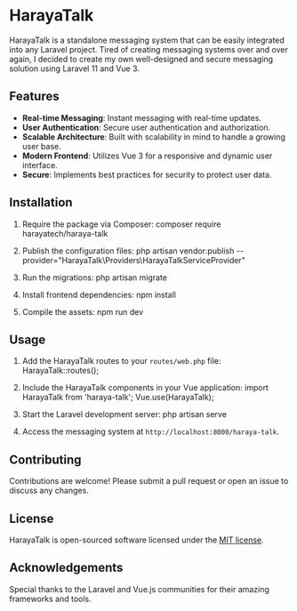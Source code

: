 # HarayaTalk

HarayaTalk is a standalone messaging system that can be easily integrated into any Laravel project. Tired of creating messaging systems over and over again, I decided to create my own well-designed and secure messaging solution using Laravel 11 and Vue 3.

## Features

- **Real-time Messaging**: Instant messaging with real-time updates.
- **User Authentication**: Secure user authentication and authorization.
- **Scalable Architecture**: Built with scalability in mind to handle a growing user base.
- **Modern Frontend**: Utilizes Vue 3 for a responsive and dynamic user interface.
- **Secure**: Implements best practices for security to protect user data.

## Installation

1. Require the package via Composer:
composer require harayatech/haraya-talk


2. Publish the configuration files:
php artisan vendor:publish --provider="HarayaTalk\Providers\HarayaTalkServiceProvider"


3. Run the migrations:
php artisan migrate


4. Install frontend dependencies:
npm install

5. Compile the assets:
npm run dev


## Usage

1. Add the HarayaTalk routes to your `routes/web.php` file:
HarayaTalk::routes();


2. Include the HarayaTalk components in your Vue application:
import HarayaTalk from 'haraya-talk';
Vue.use(HarayaTalk);


3. Start the Laravel development server:
php artisan serve



4. Access the messaging system at `http://localhost:8000/haraya-talk`.

## Contributing

Contributions are welcome! Please submit a pull request or open an issue to discuss any changes.

## License

HarayaTalk is open-sourced software licensed under the [MIT license](https://opensource.org/licenses/MIT).

## Acknowledgements

Special thanks to the Laravel and Vue.js communities for their amazing frameworks and tools.